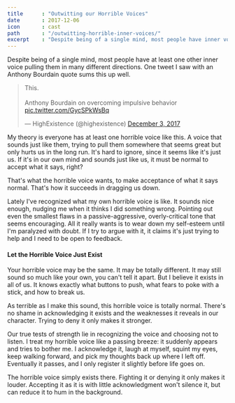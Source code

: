 ```yaml
---
title      : "Outwitting our Horrible Voices"
date       : 2017-12-06
icon       : cast
path       : "/outwitting-horrible-inner-voices/"
excerpt    : "Despite being of a single mind, most people have inner voices pulling them different directions that we need to avoid."
---
```

Despite being of a single mind, most people have at least one other inner voice pulling them in many different directions. One tweet I saw with an Anthony Bourdain quote sums this up well.

<blockquote class="twitter-tweet" data-lang="en"><p lang="en" dir="ltr">This.<br><br>Anthony Bourdain on overcoming impulsive behavior <a href="https://t.co/GycSPkWsBq">pic.twitter.com/GycSPkWsBq</a></p>&mdash; HighExistence (@highexistence) <a href="https://twitter.com/highexistence/status/937438803488313346?ref_src=twsrc%5Etfw">December 3, 2017</a></blockquote>
<script async src="https://platform.twitter.com/widgets.js" charset="utf-8"></script>

My theory is everyone has at least one horrible voice like this. A voice that sounds just like them, trying to pull them somewhere that seems great but only hurts us in the long run. It's hard to ignore, since it seems like it's just us. If it's in our own mind and sounds just like us, it must be normal to accept what it says, right?

That's what the horrible voice wants, to make acceptance of what it says normal. That's how it succeeds in dragging us down.

Lately I've recognized what my own horrible voice is like. It sounds nice enough, nudging me when it thinks I did something wrong. Pointing out even the smallest flaws in a passive-aggressive, overly-critical tone that seems encouraging. All it really wants is to wear down my self-esteem until I'm paralyzed with doubt. If I try to argue with it, it claims it's just trying to help and I need to be open to feedback.

#### Let the Horrible Voice Just Exist

Your horrible voice may be the same. It may be totally different. It may still sound so much like your own, you can't tell it apart. But I believe it exists in all of us. It knows exactly what buttons to push, what fears to poke with a stick, and how to break us.

As terrible as I make this sound, this horrible voice is totally normal. There's no shame in acknowledging it exists and the weaknesses it reveals in our character. Trying to deny it only makes it stronger.

Our true tests of strength lie in recognizing the voice and choosing not to listen. I treat my horrible voice like a passing breeze: it suddenly appears and tries to bother me. I acknowledge it, laugh at myself, squint my eyes, keep walking forward, and pick my thoughts back up where I left off. Eventually it passes, and I only register it slightly before life goes on.

The horrible voice simply exists there. Fighting it or denying it only makes it louder. Accepting it as it is with little acknowledgment won't silence it, but can reduce it to hum in the background.
